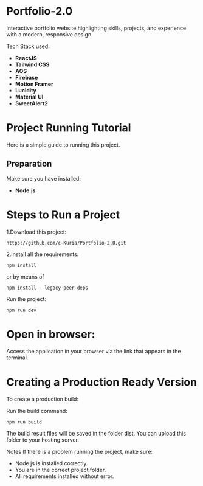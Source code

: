# Portfolio-2.0
Interactive portfolio website highlighting skills, projects, and experience with a modern, responsive design.

Tech Stack used:

  - **ReactJS**
  - **Tailwind CSS**
  - **AOS**
  - **Firebase**
  - **Motion Framer**
  - **Lucidity**
  - **Material UI**
  - **SweetAlert2**

# Project Running Tutorial
Here is a simple guide to running this project.

## Preparation
Make sure you have installed:

- **Node.js**

# Steps to Run a Project
1.Download this project:
```
https://github.com/c-Kuria/Portfolio-2.0.git
```

2.Install all the requirements:
```
npm install
```
or by means of
```
npm install --legacy-peer-deps
```
Run the project:
```
npm run dev
```
# Open in browser:

Access the application in your browser via the link that appears in the terminal.

# Creating a Production Ready Version
To create a production build:

Run the build command:
```
npm run build
```
The build result files will be saved in the folder dist. You can upload this folder to your hosting server.

Notes
If there is a problem running the project, make sure:

- Node.js is installed correctly.
- You are in the correct project folder.
- All requirements installed without error.
